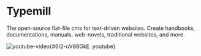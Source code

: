 # Typemill

The open-source flat-file cms for text-driven websites. Create handbooks, documentations, manuals, web-novels, traditional websites, and more.

![youtube-video](media/live/youtube-6i2-uv88gke.jpeg "click to load video"){#6I2-uV88GkE .youtube}

